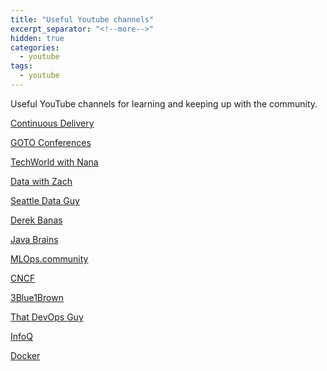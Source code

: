 ```yaml
---
title: "Useful Youtube channels"
excerpt_separator: "<!--more-->"
hidden: true
categories:
  - youtube
tags:
  - youtube
---
```


Useful YouTube channels for learning and keeping up with the community.

[Continuous Delivery](https://www.youtube.com/channel/UCCfqyGl3nq_V0bo64CjZh8g)

[GOTO Conferences](https://www.youtube.com/user/gotoconferences)

[TechWorld with Nana](https://www.youtube.com/c/TechWorldwithNana)

<!--more-->

[Data with Zach](https://www.youtube.com/@EcZachly_)

[Seattle Data Guy](https://www.youtube.com/@SeattleDataGuy)

[Derek Banas](https://www.youtube.com/c/derekbanas)

[Java Brains](https://www.youtube.com/user/koushks)

[MLOps.community](https://www.youtube.com/c/MLOpscommunity)

[CNCF](https://www.youtube.com/c/cloudnativefdn)

[3Blue1Brown](https://www.youtube.com/c/3blue1brown)

[That DevOps Guy](https://www.youtube.com/c/MarcelDempers)

[InfoQ](https://www.youtube.com/nctv)

[Docker](https://www.youtube.com/c/DockerIo)
